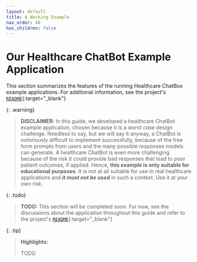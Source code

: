 ```yaml
---
layout: default
title: A Working Example
nav_order: 40
has_children: false
---
```


# Our Healthcare ChatBot Example Application

This section summarizes the features of the running Healthcare ChatBox example applications. For additional information, see the project's [`README`]({{site.gh_edit_repository}}/){:target="_blank"}

{: .warning}
> **DISCLAIMER:** In this guide, we developed a healthcare ChatBot example application, chosen because it is a _worst case_ design challenge. Needless to say, but we will say it anyway, a ChatBot is notoriously difficult to implement successfully, because of the free form prompts from users and the many possible responses models can generate. A healthcare ChatBot is even more challenging because of the risk it could provide bad responses that lead to poor patient outcomes, if applied. Hence, **this example is only suitable for educational purposes**. It is not at all suitable for use in real healthcare applications and **_it must not be used_** in such a context. Use it at your own risk.


{: .todo}
> **TODO:** This section will be completed soon. For now, see the discussions about the application throughout this guide and refer to the project's [`README`]({{site.gh_edit_repository}}/){:target="_blank"}


{: .tip}
> **Highlights:**
>
> TODO
